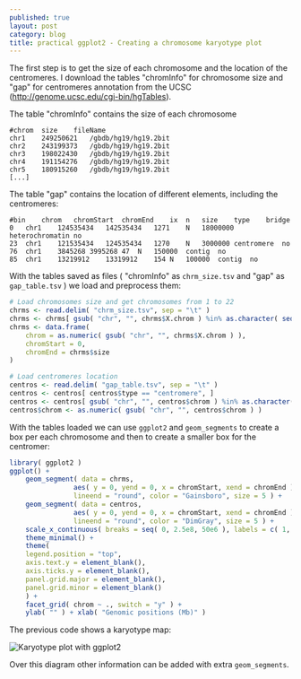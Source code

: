 ```yaml
---
published: true
layout: post
category: blog
title: practical ggplot2 - Creating a chromosome karyotype plot
---
```


The first step is to get the size of each chromosome and the location of the centromeres. I download the tables "chromInfo" for chromosome size and "gap" for centromeres annotation from the UCSC (http://genome.ucsc.edu/cgi-bin/hgTables).

The table "chromInfo" contains the size of each chromosome

```
#chrom	size	fileName
chr1	249250621	/gbdb/hg19/hg19.2bit
chr2	243199373	/gbdb/hg19/hg19.2bit
chr3	198022430	/gbdb/hg19/hg19.2bit
chr4	191154276	/gbdb/hg19/hg19.2bit
chr5	180915260	/gbdb/hg19/hg19.2bit
[...]
```

The table "gap" contains the location of different elements, including the centromeres:

```
#bin	chrom	chromStart	chromEnd	ix	n	size	type	bridge
0	chr1	124535434	142535434	1271	N	18000000	heterochromatin	no
23	chr1	121535434	124535434	1270	N	3000000	centromere	no
76	chr1	3845268	3995268	47	N	150000	contig	no
85	chr1	13219912	13319912	154	N	100000	contig	no
```

With the tables saved as files ( "chromInfo" as `chrm_size.tsv` and "gap" as `gap_table.tsv` ) we load and preprocess them:

```R
# Load chromosomes size and get chromosomes from 1 to 22
chrms <- read.delim( "chrm_size.tsv", sep = "\t" )
chrms <- chrms[ gsub( "chr", "", chrms$X.chrom ) %in% as.character( seq( 22 ) ), c( "X.chrom", "size" ) ]
chrms <- data.frame(
	chrom = as.numeric( gsub( "chr", "", chrms$X.chrom ) ),
	chromStart = 0,
	chromEnd = chrms$size
)

# Load centromeres location
centros <- read.delim( "gap_table.tsv", sep = "\t" )
centros <- centros[ centros$type == "centromere", ]
centros <- centros[ gsub( "chr", "", centros$chrom ) %in% as.character( seq( 22 ) ), c( "chrom", "chromStart", "chromEnd" ) ]
centros$chrom <- as.numeric( gsub( "chr", "", centros$chrom ) )
```

With the tables loaded we can use `ggplot2` and `geom_segments` to create a box per each chromosome and then to create a smaller box for the centromer:

```R
library( ggplot2 )
ggplot() +
	geom_segment( data = chrms,
				aes( y = 0, yend = 0, x = chromStart, xend = chromEnd ),
				lineend = "round", color = "Gainsboro", size = 5 ) +
	geom_segment( data = centros, 
				aes( y = 0, yend = 0, x = chromStart, xend = chromEnd ),
				lineend = "round", color = "DimGray", size = 5 ) +
	scale_x_continuous( breaks = seq( 0, 2.5e8, 50e6 ), labels = c( 1, seq( 50, 250, 50  ) ) ) +
	theme_minimal() +
	theme(
	legend.position = "top",
	axis.text.y = element_blank(),
	axis.ticks.y = element_blank(),
	panel.grid.major = element_blank(), 
	panel.grid.minor = element_blank()
	) + 
	facet_grid( chrom ~ ., switch = "y" ) +
	ylab( "" ) + xlab( "Genomic positions (Mb)" )
```

The previous code shows a karyotype map:

![Karyotype plot with ggplot2]({{baseurl}}/assets/ggplot2_karyotype.png)

Over this diagram other information can be added with extra `geom_segments`.
